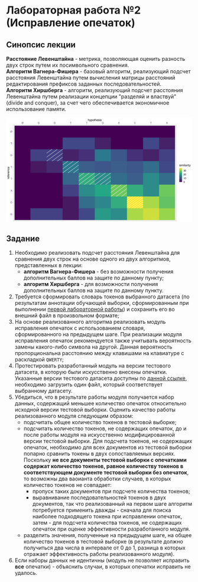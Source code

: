 # Лабораторная работа №2 (Исправление опечаток)

## Синопсис лекции

**Расстояние Левенштайна** - метрика, позволяющая оценить разность двух строк путем их посимвольного сравнения.  
**Алгоритм Вагнера-Фишера** - базовый алгоритм, реализующий подсчет расстояния Левенштайна путем вычисления матрицы расстояний редактирования префиксов заданных последовательностей.  
**Алгоритм Хиршберга** - алгоритм, реализующий подсчет расстояния Левенштайна путем реализации концепции "разделяй и властвуй" (divide and conquer), за счет чего обеспечивается экономичное использование памяти.  

![local alignment demo visualization](local-alignment-demo.jpg)

## Задание

1. Необходимо реализовать подсчет расстояния Левенштайна для сравнения двух строк на основе одного из двух алгоритмов, представленных в лекции:
    * **алгоритм Вагнера-Фишера** - без возможности получения дополнительных баллов на защите по данному пункту;
    * **алгоритм Хиршберга** - для возможности получения дополнительных баллов на защите по данному пункту.
1. Требуется сформировать словарь токенов выбранного датасета (по результатам аннотации обучающей выборки, сформированным при выполнении [первой лабораторной работы](/tasks/task-01)) и сохранить его во внешний файл в произвольном формате;
1. На основе реализованного алгоритма реализовать модуль исправления опечаток с использованием словаря, сформированного на предыдущем шаге. При реализации модуля исправления опечаток рекомендуется также учитывать вероятность замены какого-либо символа на другой. Данная вероятность пропорциональна расстоянию между клавишами на клавиатуре с раскладкой `QWERTY`;
1. Протестировать разработанный модуль на версии тестового датасета, в которую были искусственно внесены опечатки. Указанные версии тестового датасета доступны по [данной ссылке](https://bit.ly/corrupted-corpora), необходимо загрузить один файл, который соответствует выбранному датасету.
1. Убедиться, что в результате работы модуля получается набор данных, содержащий меньшее количество опечаток относительно исходной версии тестовой выборки. Оценить качество работы реализованного модуля следующим образом:
    * подсчитать общее количество токенов в тестовой выборке;
    * подсчитать количество токенов, не содержащих опечаток, до и после работы модуля на искусственно модифицированной версии тестовой выборки. Для подсчета токенов, не содержащих опечаток, необходимо для всех документов из тестовой выборки попарно сравнить токены в двух сопоставляемых версиях. Поскольку **не все документы тестовой выборки с опечатками содержат количество токенов, равное количеству токенов в соответствующем документе тестовой выборки без опечаток**, то возможны два ваоианта обработки случаев, в которых количество токенов не совпадает:
        * пропуск таких документов при подсчете количества токенов;
        * выравнивание последовательностей токенов в двух документов, так что реализованный на первом шаге алгоритм потребуется применить дважды - сначала для поиска наиболее подходящего токена при исправлении опечаток, затем - для подсчета количества токенов, не содержащих опечаток при оценке эффективности разработанного модуля.
    * разделить значения, полученные на предыдущем шаге, на общее количество токенов в тестовой выборке (в результате должно получиться два числа в интервале от 0 до 1, разница в которых отражает эффективность работы реализованного модуля).
1. Если наборы данных не идентичны (модуль не позволяет исправить **все** опечатки) - объяснить случаи, в которых опечатки исправить не удалось.
